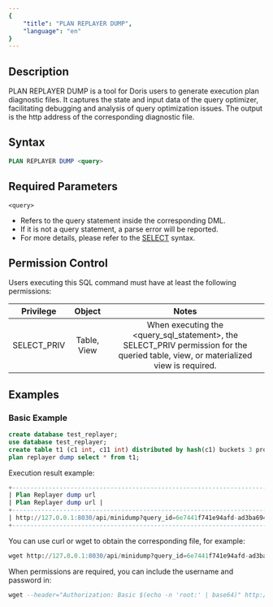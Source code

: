 ```yaml
---
{
    "title": "PLAN REPLAYER DUMP",
    "language": "en"
}
---
```


## Description

PLAN REPLAYER DUMP is a tool for Doris users to generate execution plan diagnostic files. It captures the state and input data of the query optimizer, facilitating debugging and analysis of query optimization issues. The output is the http address of the corresponding diagnostic file.


## Syntax

```sql
PLAN REPLAYER DUMP <query>
```


## Required Parameters

`<query>`


- Refers to the query statement inside the corresponding DML.
- If it is not a query statement, a parse error will be reported.
- For more details, please refer to the [SELECT](https://doris.apache.org/en-US/docs/sql-manual/sql-statements/Data-Manipulation-Statements/Manipulation/SELECT/) syntax.


## Permission Control


Users executing this SQL command must have at least the following permissions:


| Privilege | Object | Notes |
| :--: | :--: | :--: |
| SELECT_PRIV | Table, View | When executing the <query_sql_statement>, the SELECT_PRIV permission for the queried table, view, or materialized view is required. |


## Examples


### Basic Example

```sql
create database test_replayer;
use database test_replayer;
create table t1 (c1 int, c11 int) distributed by hash(c1) buckets 3 properties('replication_num' = '1');
plan replayer dump select * from t1;
```


Execution result example:

```sql
+-------------------------------------------------------------------------------+
| Plan Replayer dump url                                                        |
| Plan Replayer dump url |
+-------------------------------------------------------------------------------+
| http://127.0.0.1:8030/api/minidump?query_id=6e7441f741e94afd-ad3ba69429ad18ec |
+-------------------------------------------------------------------------------+
```


You can use curl or wget to obtain the corresponding file, for example:

```sql
wget http://127.0.0.1:8030/api/minidump?query_id=6e7441f741e94afd-ad3ba69429ad18ec
```


When permissions are required, you can include the username and password in:

```sql
wget --header="Authorization: Basic $(echo -n 'root:' | base64)" http://127.0.0.1:8030/api/minidump?query_id=6e7441f741e94afd-ad3ba69429ad18ec
```
```

